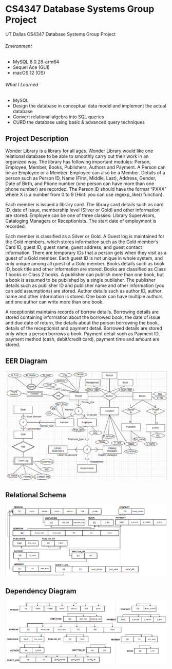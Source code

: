# CS4347 Database Systems Group Project

UT Dallas CS4347 Database Systems Group Project

###### Environment
- MySQL 8.0.28-arm64
- Sequel Ace (GUI)
- macOS 12 (OS)

###### What I Learned
- MySQL
- Design the database in conceptual data model and implement the actual database
- Convert relational algebra into SQL queries
- CURD the database using basic & advanced query techniques


## Project Description
Wonder Library is a library for all ages. Wonder Library would like one relational database to be able to smoothly carry out their work in an organized way. The library has following important modules: Person, Employee, Member, Books, Publishers, Authors and Payment.
A Person can be an Employee or a Member. Employee can also be a Member. Details of a person such as Person ID, Name (First, Middle, Last), Address, Gender, Date of Birth, and Phone number (one person can have more than one phone number) are recorded. The Person ID should have the format “PXXX” where X is a number from 0 to 9 (Hint: you can use regexp_like() function).

Each member is issued a library card. The library card details such as card ID, date of issue, membership level (Silver or Gold) and other information are stored. Employee can be one of three classes: Library Supervisors, Cataloging Managers or Receptionists. The start date of employment is recorded.

Each member is classified as a Silver or Gold. A Guest log is maintained for the Gold members, which stores information such as the Gold member’s Card ID, guest ID, guest name, guest address, and guest contact information. There are temporary IDs that a person gets when they visit as a guest of a Gold member. Each guest ID is not unique in whole system, and only unique among all guest of a Gold member.
Books details such as book ID, book title and other information are stored. Books are classified as Class 1 books or Class 2 books. A publisher can publish more than one book, but a book is assumed to be published by a single publisher. The publisher details such as publisher ID and publisher name and other information (you can add assumptions) are stored. Author details such as author ID, author name and other information is stored. One book can have multiple authors and one author can write more than one book.

A receptionist maintains records of borrow details. Borrowing details are stored containing information about the borrowed book, the date of issue and due date of return, the details about the person borrowing the book, details of the receptionist and payment detail. Borrowed details are stored only when a person borrows a book. Payment detail such as Payment ID, payment method (cash, debit/credit card), payment time and amount are stored.



## EER Diagram
![eer diagram](https://raw.githubusercontent.com/cheblankenshipUTD/CS-4347-Database-Systems/main/img/eer-diagram.png)

## Relational Schema
![relational schema](https://raw.githubusercontent.com/cheblankenshipUTD/CS-4347-Database-Systems/main/img/relational-schema.png)

## Dependency Diagram
![dependency diagram](https://raw.githubusercontent.com/cheblankenshipUTD/CS-4347-Database-Systems/main/img/dependency-diagram.png)
